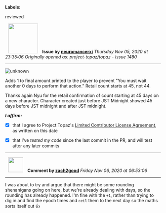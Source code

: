 **Labels:**

reviewed



<a href="https://github.com/neuromancerxi"><img src="https://avatars0.githubusercontent.com/u/3996176?v=4" width="96" height="96" hspace="10"></img></a> **Issue by [neuromancerxi](https://github.com/neuromancerxi)**
_Thursday Nov 05, 2020 at 23:35:06_
_Originally opened as: project-topaz/topaz - Issue 1480_

----

![unknown](https://user-images.githubusercontent.com/3996176/98307935-cadf4380-1f7b-11eb-8cdb-194e9864ecf0.png)

Adds 1 to final amount printed to the player to prevent "You must wait another 0 days to perform that action." Retail count starts at 45, not 44. 

Thanks again Nyu for the retail confirmation of count starting at 45 days on a new character. Character created just before JST Midnight showed 45 days before JST midnight and after JST midnight.

<!-- place 'x' mark between square [] brackets to affirm: -->
**_I affirm:_**
- [x] that I agree to Project Topaz's [Limited Contributor License Agreement](http://project-topaz.com/blob/release/CONTRIBUTOR_AGREEMENT.md), as written on this date
- [x] that I've _tested my code_ since the last commit in the PR, and will test after any later commits




----
<a href="https://github.com/zach2good"><img src="https://avatars3.githubusercontent.com/u/1389729?v=4" width="48" height="48" hspace="10"></img></a> **Comment by [zach2good](https://github.com/zach2good)**
_Friday Nov 06, 2020 at 06:53:06_

----

I was about to try and argue that there might be some rounding shenanigans going on here, but we're already dealing with days, so the rounding has already happened. I'm fine with the `+1`, rather than trying to dig in and find the epoch  times and `ceil` them to the next day so the maths sorts itself out 👍 

